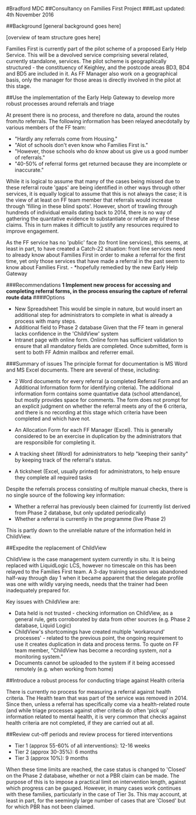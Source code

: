 #Bradford MDC
##Consultancy on Families First Project
###Last updated: 4th November 2016

##Background
[general background goes here]

[overview of team structure goes here]

Families First is currently part of the pilot scheme of a proposed Early Help Service.  This will be a devolved service comprising several related, currently standalone, services.  The pilot scheme is geographically structured - the constituency of Keighley, and the postcode areas BD3, BD4 and BD5 are included in it.  As FF Manager also work on a geographical basis, only the manager for those areas is directly involved in the pilot at this stage.

##Use the implementation of the Early Help Gateway to develop more robust processes around referrals and triage

At present there is no process, and therefore no data, around the routes from/to referrals.  The following information has been relayed anecdotally by various members of the FF team:

+ "Hardly any referrals come from Housing."
+ "Alot of schools don't even know who Families First is."
+ "However, those schools who do know about us give us a good number of referrals."
+ "40-50% of referral forms get returned because they are incomplete or inaccurate."

While it is logical to assume that many of the cases being missed due to these referral route 'gaps' are being identified in other ways through other services, it is equally logical to assume that this is not always the case; it is the view of at least on FF team member that referrals would increase through 'filling in these blind spots'.  However, short of trawling through hundreds of individual emails dating back to 2014, there is no way of gathering the quantative evidence to substantiate or refute any of these claims.  This in turn makes it difficult to justify any resources required to improve engagement.

As the FF service has no 'public' face (to front line services), this seems, at least in part, to have created a Catch-22 situation: front line services need to already know about Families First in order to make a referral for the first time, yet only those services that have made a referral in the past seem to know about Families First. - *hopefully remedied by the new Early Help Gateway

###Recommendations
**1 Implement new process for accessing and completing referral forms, in the process ensuring the capture of referral route data**
####Options
+ New Spreadsheet
This would be simple in nature, but would insert an additional step for administrators to complete in what is already a process with many steps.
+ Additional field to Phase 2 database
Given that the FF team in general lacks confidence in the 'ChildView' system
+ Intranet page with online form.  Online form has sufficient validation to ensure that all mandatory fields are completed.  Once submitted, form is sent to both FF Admin mailbox and referrer email.  

###Summary of issues
The principle format for documentation is MS Word and MS Excel documents.  There are several of these, including:

+ 2 Word documents for every referral (a completed Referral Form and an Additional Information form for identifying criteria).  The additional information form contains some quantative data (school attendance), but mostly provides space for comments.  The form does not prompt for an explicit judgment on whether the referral meets any of the 6 criteria, and there is no recording at this stage which criteria have been completed and which have not.

+ An Allocation Form for each FF Manager (Excel).  This is generally considered to be an exercise in duplication by the administrators that are responsibile for completing it.

+ A tracking sheet (Word) for administrators to help "keeping their sanity" by keeping track of the referral's status.

+ A ticksheet (Excel, usually printed) for administrators, to help ensure they complete all required tasks

Despite the referrals process consisting of multiple manual checks, there is no single source of the following key information:
+ Whether a referral has previously been claimed for (currently list derived from Phase 2 database, but only updated periodically)
+ Whether a referral is currently in the programme (live Phase 2)

This is partly down to the unreliable nature of the information held in ChildView.

##Expedite the replacement of ChildView

ChildView is the case management system currently in situ.  It is being replaced with LiquidLogic LCS, however no timescale on this has been relayed to the Families First team.  A 3-day training session was abandoned  half-way through day 1 when it became apparent that the delegate profile was one with wildly varying needs, needs that the trainer had been inadequately prepared for.

Key issues with ChildView are:
+ Data held is not trusted - checking information on ChildView, as a general rule, gets corroborated by data from other sources (e.g. Phase 2 database, Liquid Logic)
+ ChildView's shortcomings have created multiple 'workaround' processes' - related to the previous point, the ongoing requirement to use it creates duplication in data and process terms.  To quote on FF team member, "ChildView has become a recording system, *not* a monitoring system."
+ Documents cannot be uploaded to the system if it being accessed remotely (e.g. when working from home)

##Introduce a robust process for conducting triage against Health criteria

There is currently no process for measuring a referral against health criteria.  The Health team that was part of the service was removed in 2014.  Since then, unless a referral has specifically come via a health-related route (and while triage processes against other criteria do often 'pick up' information related to mental health, it is very common that checks against health criteria are not completed, if they are carried out at all.  



##Review cut-off periods and review process for tiered interventions

+ Tier 1 (approx 55-60% of all interventions): 12-16 weeks
+ Tier 2 (approx 30-35%): 6 months
+ Tier 3 (approx 10%): 9 months

When these time limits are reached, the case status is changed to 'Closed' on the Phase 2 database, whether or not a PBR claim can be made.  The purpose of this is to impose a practical limit on intervention length, against which progress can be gauged.  However, in many cases work continues with these families, particularly in the case of Tier 3s.  This may account, at least in part, for the seemingly large number of cases that are 'Closed' but for which PBR has not been claimed.
